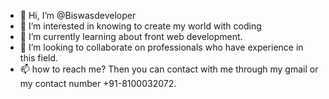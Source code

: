- 👋 Hi, I’m @Biswasdeveloper
- 👀 I’m interested in knowing to create my world with coding
- 🌱 I’m currently learning about front web development.
- 💞️ I’m looking to collaborate on professionals who have experience in this field. 
- 📫 how to reach me? Then you can contact with me through my gmail or my contact number +91-8100032072.

<!---
Biswasdeveloper/Biswasdeveloper is a ✨ special ✨ repository because its `README.md` (this file) appears on your GitHub profile.
You can click the Preview link to take a look at your changes.
--->

